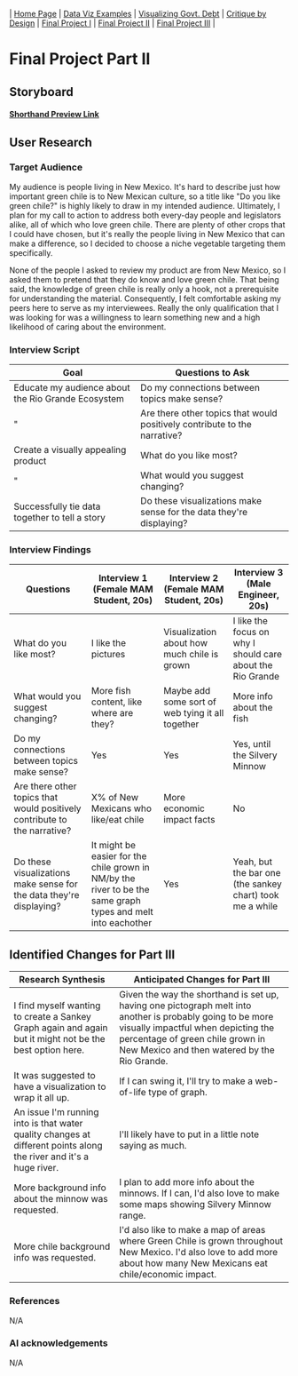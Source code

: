 | [Home Page](https://arianagant.github.io/Telling-Stories-with-Data-Portfolio/) | [Data Viz Examples](dataviz-examples) | [Visualizing Govt. Debt](visualizing-government-debt) | [Critique by Design](critique-by-design) | [Final Project I](final-project-part-one) | [Final Project II](final-project-part-two) | [Final Project III](final-project-part-three) |

# Final Project Part II

## Storyboard

#### [Shorthand Preview Link](https://preview.shorthand.com/RX4naqDZwPmjvm0J/responsive/desktop)

## User Research 

### Target Audience

My audience is people living in New Mexico. It's hard to describe just how important green chile is to New Mexican culture, so a title like "Do you like green chile?" is highly likely to draw in my intended audience. Ultimately, I plan for my call to action to address both every-day people and legislators alike, all of which who love green chile. There are plenty of other crops that I could have chosen, but it's really the people living in New Mexico that can make a difference, so I decided to choose a niche vegetable targeting them specifically.

None of the people I asked to review my product are from New Mexico, so I asked them to pretend that they do know and love green chile. That being said, the knowledge of green chile is really only a hook, not a prerequisite for understanding the material. Consequently, I felt comfortable asking my peers here to serve as my interviewees. Really the only qualification that I was looking for was a willingness to learn something new and a high likelihood of caring about the environment. 

### Interview Script

| Goal | Questions to Ask |
|------|------------------|
| Educate my audience about the Rio Grande Ecosystem     | Do my connections between topics make sense?                 |
| "     | Are there other topics that would positively contribute to the narrative?                 |
| Create a visually appealing product | What do you like most? |
| "     | What would you suggest changing? |
| Successfully tie data together to tell a story | Do these visualizations make sense for the data they're displaying?                 |

### Interview Findings

| Questions               | Interview 1 (Female MAM Student, 20s) | Interview 2 (Female MAM Student, 20s)| Interview 3 (Male Engineer, 20s)|
|-------------------------|-------------|-------------|-------------|
| What do you like most? |I like the pictures|Visualization about how much chile is grown|I like the focus on why I should care about the Rio Grande|
| What would you suggest changing? |More fish content, like where are they?|Maybe add some sort of web tying it all together|More info about the fish|
| Do my connections between topics make sense? |Yes|Yes|Yes, until the Silvery Minnow|
| Are there other topics that would positively contribute to the narrative? |X% of New Mexicans who like/eat chile|More economic impact facts|No|
| Do these visualizations make sense for the data they're displaying? |It might be easier for the chile grown in NM/by the river to be the same graph types and melt into eachother |Yes |Yeah, but the bar one (the sankey chart) took me a while |

## Identified Changes for Part III

| Research Synthesis                       | Anticipated Changes for Part III                                                |
|------------------------------------------|---------------------------------------------------------------------------------|
| I find myself wanting to create a Sankey Graph again and again but it might not be the best option here.  | Given the way the shorthand is set up, having one pictograph melt into another is probably going to be more visually impactful when depicting the percentage of green chile grown in New Mexico and then watered by the Rio Grande. | 
| It was suggested to have a visualization to wrap it all up. | If I can swing it, I'll try to make a web-of-life type of graph. |
| An issue I'm running into is that water quality changes at different points along the river and it's a huge river. | I'll likely have to put in a little note saying as much. |
| More background info about the minnow was requested.| I plan to add more info about the minnows. If I can, I'd also love to make some maps showing Silvery Minnow range.|
|More chile background info was requested.| I'd also like to make a map of areas where Green Chile is grown throughout New Mexico. I'd also love to add more about how many New Mexicans eat chile/economic impact.|

### References
N/A

### AI acknowledgements
N/A
